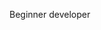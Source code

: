 Beginner developer
<!---
Manshai/Manshai is a ✨ special ✨ repository because its `README.md` (this file) appears on your GitHub profile.
You can click the Preview link to take a look at your changes.
--->
